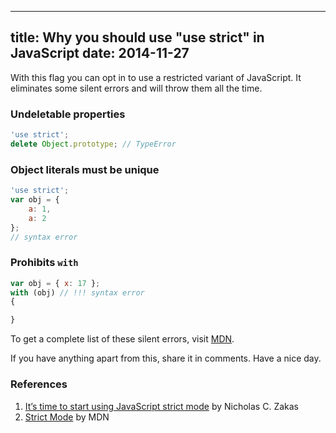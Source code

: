----
title: Why you should use "use strict" in JavaScript
date:   2014-11-27
----

With this flag you can opt in to use a restricted variant of JavaScript.
It eliminates some silent errors and will throw them all the time.

### Undeletable properties

```javascript
'use strict';
delete Object.prototype; // TypeError
```

### Object literals must be unique

```javascript
'use strict';
var obj = {
    a: 1,
    a: 2
};
// syntax error
```

### Prohibits `with`

```javascript
var obj = { x: 17 };
with (obj) // !!! syntax error
{

}
```
To get a complete list of these silent errors, visit [MDN](https://developer.mozilla.org/en-US/docs/Web/JavaScript/Reference/Strict_mode).


If you have anything apart from this, share it in comments. Have a nice day.

### References

1. [It’s time to start using JavaScript strict mode](http://www.nczonline.net/blog/2012/03/13/its-time-to-start-using-javascript-strict-mode/) by Nicholas C. Zakas
2. [Strict Mode](https://developer.mozilla.org/en-US/docs/Web/JavaScript/Reference/Strict_mode) by MDN




